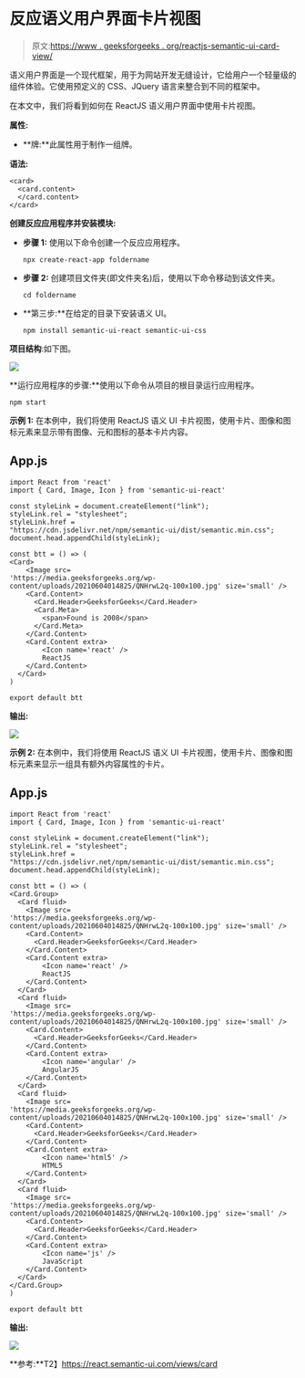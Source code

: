 # 反应语义用户界面卡片视图

> 原文:[https://www . geeksforgeeks . org/reactjs-semantic-ui-card-view/](https://www.geeksforgeeks.org/reactjs-semantic-ui-card-views/)

语义用户界面是一个现代框架，用于为网站开发无缝设计，它给用户一个轻量级的组件体验。它使用预定义的 CSS、JQuery 语言来整合到不同的框架中。

在本文中，我们将看到如何在 ReactJS 语义用户界面中使用卡片视图。

**属性:**

*   **牌:**此属性用于制作一组牌。

**语法:**

```
<card>
  <card.content>
  </card.content>
</card>
```

**创建反应应用程序并安装模块:**

*   **步骤 1:** 使用以下命令创建一个反应应用程序。

    ```
    npx create-react-app foldername
    ```

*   **步骤 2:** 创建项目文件夹(即文件夹名)后，使用以下命令移动到该文件夹。

    ```
    cd foldername
    ```

*   **第三步:**在给定的目录下安装语义 UI。

    ```
    npm install semantic-ui-react semantic-ui-css
    ```

**项目结构**:如下图。

![](img/f04ae0d8b722a9fff0bd9bd138b29c23.png)

**运行应用程序的步骤:**使用以下命令从项目的根目录运行应用程序。

```
npm start
```

**示例 1:** 在本例中，我们将使用 ReactJS 语义 UI 卡片视图，使用卡片、图像和图标元素来显示带有图像、元和图标的基本卡片内容。

## App.js

```
import React from 'react'
import { Card, Image, Icon } from 'semantic-ui-react'

const styleLink = document.createElement("link");
styleLink.rel = "stylesheet";
styleLink.href = 
"https://cdn.jsdelivr.net/npm/semantic-ui/dist/semantic.min.css";
document.head.appendChild(styleLink);

const btt = () => (
<Card>
    <Image src=
'https://media.geeksforgeeks.org/wp-content/uploads/20210604014825/QNHrwL2q-100x100.jpg' size='small' />
    <Card.Content>
      <Card.Header>GeeksforGeeks</Card.Header>
      <Card.Meta>
        <span>Found is 2008</span>
      </Card.Meta>
    </Card.Content>
    <Card.Content extra>
        <Icon name='react' />
        ReactJS
    </Card.Content>
  </Card>
)

export default btt
```

**输出:**

![](img/2622b6c19011232bbc6eefa928c6456f.png)

**示例 2:** 在本例中，我们将使用 ReactJS 语义 UI 卡片视图，使用卡片、图像和图标元素来显示一组具有额外内容属性的卡片。

## App.js

```
import React from 'react'
import { Card, Image, Icon } from 'semantic-ui-react'

const styleLink = document.createElement("link");
styleLink.rel = "stylesheet";
styleLink.href = 
"https://cdn.jsdelivr.net/npm/semantic-ui/dist/semantic.min.css";
document.head.appendChild(styleLink);

const btt = () => (
<Card.Group>
  <Card fluid>
    <Image src=
'https://media.geeksforgeeks.org/wp-content/uploads/20210604014825/QNHrwL2q-100x100.jpg' size='small' />
    <Card.Content>
      <Card.Header>GeeksforGeeks</Card.Header>
    </Card.Content>
    <Card.Content extra>
        <Icon name='react' />
        ReactJS
    </Card.Content>
  </Card>
  <Card fluid>
    <Image src=
'https://media.geeksforgeeks.org/wp-content/uploads/20210604014825/QNHrwL2q-100x100.jpg' size='small' />
    <Card.Content>
      <Card.Header>GeeksforGeeks</Card.Header>
    </Card.Content>
    <Card.Content extra>
        <Icon name='angular' />
        AngularJS
    </Card.Content>
  </Card>
  <Card fluid>
    <Image src=
'https://media.geeksforgeeks.org/wp-content/uploads/20210604014825/QNHrwL2q-100x100.jpg' size='small' />
    <Card.Content>
      <Card.Header>GeeksforGeeks</Card.Header>
    </Card.Content>
    <Card.Content extra>
        <Icon name='html5' />
        HTML5
    </Card.Content>
  </Card>
  <Card fluid>
    <Image src=
'https://media.geeksforgeeks.org/wp-content/uploads/20210604014825/QNHrwL2q-100x100.jpg' size='small' />
    <Card.Content>
      <Card.Header>GeeksforGeeks</Card.Header>
    </Card.Content>
    <Card.Content extra>
        <Icon name='js' />
        JavaScript
    </Card.Content>
  </Card>
</Card.Group>
)

export default btt
```

**输出:**

![](img/002d79cd7861868ee068e7dc4cf66f85.png)

**参考:**T2】https://react.semantic-ui.com/views/card